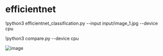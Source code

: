 # efficientnet

!python3 efficientnet_classification.py --input input/image_1.jpg --device cpu

!python3 compare.py --device cpu

![image](https://user-images.githubusercontent.com/44310177/160855276-440f0ac3-e6cf-4741-9948-6eec17ccf90f.png)
